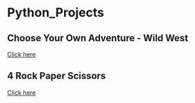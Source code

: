 # Python_Projects
## Choose Your Own Adventure - Wild West
[Click here](https://replit.com/@marwokgure/Choose-Your-Own-Adventure-Python-Game)

## 4 Rock Paper Scissors
[Click here](https://replit.com/@marwokgure/rock-paper-scissor-game)
